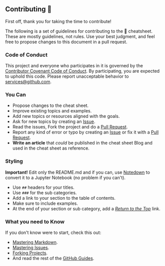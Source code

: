 ## Contributing 🎉

First off, thank you for taking the time to contribute!

The following is a set of guidelines for contributing to the 🐍 cheatsheet. These are mostly guidelines, not rules. Use your best judgment, and feel free to propose changes to this document in a pull request.

### Code of Conduct

This project and everyone who participates in it is governed by the [Contributor Covenant Code of Conduct](https://www.contributor-covenant.org/version/1/4/code-of-conduct.html). By participating, you are expected to uphold this code. Please report unacceptable behavior to services@github.com.

### You Can

* Propose changes to the cheat sheet.
* Improve existing topics and examples.
* Add new topics or resources aligned with the goals.
* Ask for new topics by creating an [Issue](https://github.com/wilfredinni/python-cheatsheet/issues).
* Read the issues, Fork the project and do a [Pull Request](https://github.com/wilfredinni/python-cheatsheet/pulls).
* Report any kind of error or typo by creating an [Issue](https://github.com/wilfredinni/python-cheatsheet/issues) or fix it with a [Pull Request](https://github.com/wilfredinni/python-cheatsheet/pulls).
* **Write an article** that *could* be published in the cheat sheet Blog and used in the cheat sheet as reference.

### Styling

**Important!** Edit only the README.md and if you can, use [Notedown](https://github.com/aaren/notedown) to convert it to a Jupyter Notebook (no problem if you can't).

* Use `##` headers for your titles.
* Use `###` for the sub categories.
* Add a link to your section to the table of contents.
* Make sure to include examples.
* At the end of your section or sub category, add a [*Return to the Top*](#python-cheatsheet) link.

### What you need to Know

If you don't know were to start, check this out:

* [Mastering Markdown](https://guides.github.com/features/mastering-markdown/).
* [Mastering Issues](https://guides.github.com/features/issues/).
* [Forking Projects](https://guides.github.com/activities/forking/).
* And read the rest of the [GitHub Guides](https://guides.github.com/).